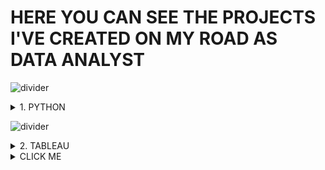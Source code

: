 # HERE YOU CAN SEE THE PROJECTS I'VE CREATED  ON MY ROAD AS DATA ANALYST
![divider](https://user-images.githubusercontent.com/7065401/52071924-c003ad80-2562-11e9-8297-1c6595f8a7ff.png)
<details><summary> 1. PYTHON</summary>
<p>

### [1. Building a dataset from files published on a website](https://github.com/lilqasr/Projects/tree/main/Projects_list/Python/Building%20dataset%20from%20website)
   
</p>
</details>

![divider](https://user-images.githubusercontent.com/7065401/52071924-c003ad80-2562-11e9-8297-1c6595f8a7ff.png)

<details><summary> 2. TABLEAU</summary>
<p>

## [Tableau Public profile](https://public.tableau.com/app/profile/lilqasr88)
## [Others](https://public.tableau.com/app/profile/ep2ea)
</p>
</details>

<details><summary>CLICK ME</summary>
<p>

#### We can hide anything, even code!

```ruby
   puts "Hello World"
```

</p>
</details>


